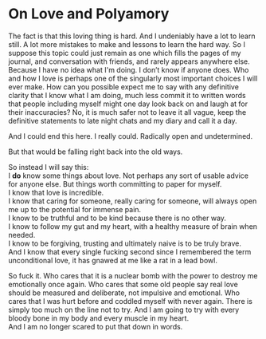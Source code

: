 # On Love and Polyamory
The fact is that this loving thing is hard. And I undeniably have a lot to learn still. A lot more mistakes to make and lessons to learn the hard way. So I suppose this topic could just remain as one which fills the pages of my journal, and conversation with friends, and rarely appears anywhere else. Because I have no idea what I'm doing. I don’t know if anyone does. Who and how I love is perhaps one of the singularly most important choices I will ever make. How can you possible expect me to say with any definitive clarity that I know what I am doing, much less commit it to written words that people including myself might one day look back on and laugh at for their inaccuracies? No, it is much safer not to leave it all vague, keep the definitive statements to late night chats and my diary and call it a day.

And I could end this here. I really could. Radically open and undetermined. 

But that would be falling right back into the old ways. 

So instead I will say this:  
I **do** know some things about love.  Not perhaps any sort of usable advice for anyone else. But things worth committing to paper for myself.  
I know that love is incredible.  
I know that caring for someone, really caring for someone, will always open me up to the potential for immense pain.  
I know to be truthful and to be kind because there is no other way.  
I know to follow my gut and my heart, with a healthy measure of brain when needed.  
I know to be forgiving, trusting and ultimately naive is to be truly brave.  
And I know that every single fucking second since I remembered the term unconditional love, it has gnawed at me like a rat in a lead bowl.

So fuck it. Who cares that it is a nuclear bomb with the power to destroy me emotionally once again. Who cares that some old people say real love should be measured and deliberate, not impulsive and emotional. Who cares that I was hurt before and coddled myself with never again. There is simply too much on the line not to try. And I am going to try with every bloody bone in my body and every muscle in my heart.  
And I am no longer scared to put that down in words.